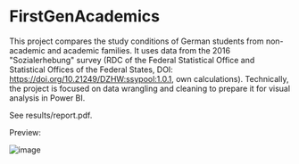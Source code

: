 # FirstGenAcademics
This project compares the study conditions of German students from non-academic and academic families. It uses data from the 2016 "Sozialerhebung" survey (RDC of the Federal Statistical Office and Statistical Offices of the Federal States, DOI: https://doi.org/10.21249/DZHW:ssypool:1.0.1, own calculations). Technically, the project is focused on data wrangling and cleaning to prepare it for visual analysis in Power BI.

See results/report.pdf.

Preview:

![image](https://user-images.githubusercontent.com/97337456/194363923-1799ec43-a78e-4100-af64-4db76370a201.png)
